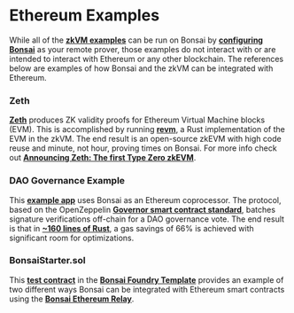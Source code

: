 # Ethereum Examples
While all of the **[zkVM examples]** can be run on Bonsai by **[configuring Bonsai]** as your remote prover, those examples do not interact with or are intended to interact with Ethereum or any other blockchain. The references below are examples of how Bonsai and the zkVM can be integrated with Ethereum.

### Zeth
**[Zeth]** produces ZK validity proofs for Ethereum Virtual Machine blocks (EVM). This is accomplished by running **[revm]**, a Rust implementation of the EVM in the zkVM. The end result is an open-source zkEVM with high code reuse and minute, not hour, proving times on Bonsai. For more info check out **[Announcing Zeth: The first Type Zero zkEVM]**.

### DAO Governance Example
This **[example app]** uses Bonsai as an Ethereum coprocessor. The protocol, based on the OpenZeppelin **[Governor smart contract standard]**, batches signature verifications off-chain for a DAO governance vote. The end result is that in **[~160 lines of Rust]**, a gas savings of 66% is achieved with significant room for optimizations. 

### BonsaiStarter.sol
This **[test contract]** in the **[Bonsai Foundry Template]** provides an example of two different ways Bonsai can be integrated with Ethereum smart contracts using the **[Bonsai Ethereum Relay]**. 


[zkVM examples]: /api/zkvm/examples
[configuring Bonsai]: /api/zkvm/quickstart#remote-proving
[Zeth]: https://github.com/risc0/zeth
[revm]: https://crates.io/crates/revm
[Announcing Zeth: The first Type Zero zkEVM]: https://www.risczero.com/news/zeth-release
[example app]: https://github.com/risc0/risc0/tree/main/bonsai/examples/governance
[Governor smart contract standard]: https://docs.openzeppelin.com/contracts/4.x/api/governance
[~160 lines of Rust]: https://github.com/risc0/risc0/blob/main/bonsai/examples/governance/methods/guest/src/bin/finalize_votes.rs
[test contract]: https://github.com/risc0/bonsai-foundry-template/blob/main/contracts/BonsaiStarter.sol
[Bonsai Foundry Template]: https://github.com/risc0/bonsai-foundry-template
[Bonsai Ethereum Relay]: https://github.com/risc0/risc0/tree/main/bonsai/ethereum-relay